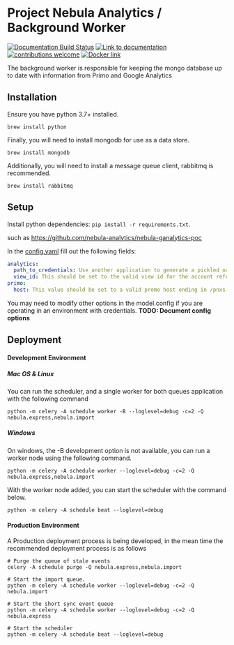 Project Nebula Analytics / Background Worker
========
[![Documentation Build Status](https://travis-ci.com/nebula-analytics/nebula-background-worker.svg?branch=master)](https://travis-ci.com/nebula-analytics/nebula-background-worker)
[![Link to documentation](https://img.shields.io/badge/docs-latest-brightgreen.svg?style=flat)](https://nebula-analytics.github.io/nebula-background-worker)
[![contributions welcome](https://img.shields.io/badge/contributions-welcome-brightgreen.svg?style=flat)](https://github.com/dwyl/esta/issues)
[![Docker link](https://img.shields.io/badge/docker-manual-brightgreen.svg?style=flat)](https://nebula-analytics.github.io/nebula-background-worker)

The background worker is responsible for keeping the mongo database up to date with information from Primo and Google Analytics

Installation
-----
Ensure you have python 3.7+ installed.

```brew install python ```

Finally, you will need to install mongodb for use as a data store.

```brew install mongodb```

Additionally, you will need to install a message queue client, rabbitmq is recommended.

```brew install rabbitmq```

Setup
-----

Install python dependencies:
`pip install -r requirements.txt`.


such as https://github.com/nebula-analytics/nebula-ganalytics-poc

In the [config.yaml](config.yaml) fill out the following fields:
```yaml
analytics:
  path_to_credentials: Use another application to generate a pickled oauth credential, put the path to the credentials in this field
  view_id: This should be set to the valid view id for the account referenced in the above credentials
primo:
  host: This value should be set to a valid promo host ending in /pnxs, see https://developers.exlibrisgroup.com/primo/apis/webservices/rest/pnxs/
```

You may need to modify other options in the model.config if you are operating 
in an environment with credentials. **TODO: Document config options**

Deployment
----------

#### Development Environment

##### Mac OS & Linux

You can run the scheduler, and a single worker for both queues application with the following command

```
python -m celery -A schedule worker -B --loglevel=debug -c=2 -Q nebula.express,nebula.import
```

##### Windows

On windows, the -B development option is not available, you can run a worker node using the following command.
```
python -m celery -A schedule worker --loglevel=debug -c=2 -Q nebula.express,nebula.import
```

With the worker node added, you can start the scheduler with the command below.
```
python -m celery -A schedule beat --loglevel=debug
```

#### Production Environment

A Production deployment process is being developed, in the mean time
the recommended deployment process is as follows

```
# Purge the queue of stale events
celery -A schedule purge -Q nebula.express,nebula.import

# Start the import queue.
python -m celery -A schedule worker --loglevel=debug -c=2 -Q nebula.import

# Start the short sync event queue 
python -m celery -A schedule worker --loglevel=debug -c=2 -Q nebula.express

# Start the scheduler
python -m celery -A schedule beat --loglevel=debug
```


